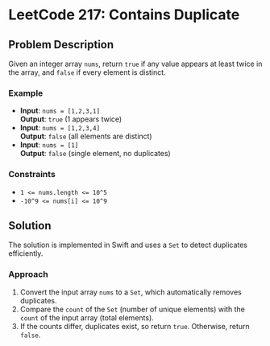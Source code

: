 # LeetCode 217: Contains Duplicate

## Problem Description
Given an integer array `nums`, return `true` if any value appears at least twice in the array, and `false` if every element is distinct.

### Example
- **Input**: `nums = [1,2,3,1]`  
  **Output**: `true` (1 appears twice)
- **Input**: `nums = [1,2,3,4]`  
  **Output**: `false` (all elements are distinct)
- **Input**: `nums = [1]`  
  **Output**: `false` (single element, no duplicates)

### Constraints
- `1 <= nums.length <= 10^5`
- `-10^9 <= nums[i] <= 10^9`

## Solution
The solution is implemented in Swift and uses a `Set` to detect duplicates efficiently.

### Approach
1. Convert the input array `nums` to a `Set`, which automatically removes duplicates.
2. Compare the `count` of the `Set` (number of unique elements) with the `count` of the input array (total elements).
3. If the counts differ, duplicates exist, so return `true`. Otherwise, return `false`.
